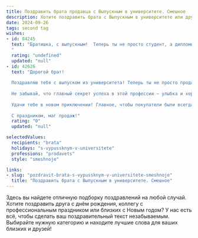```yaml
---
title: Поздравить брата продавца с Выпускным в университете. Смешное
description: Хотите поздравить брата с Выпускным в университете или другим праздником? Наш ИИ создаст незабываемое поздравление, а вы обязательно выделитесь среди других.  
date: 2024-09-26
tags: second tag
wishes:
- id: 84245
  text: "Братишка, с выпускным!  Теперь ты не просто студент, а дипломированный продавец – готовый обвести вокруг пальца любого, даже самого опытного покупателя!  Пусть твои продажи будут такими же головокружительными, как цены на твои будущие корпоративы!  Желаю тебе карьерного роста – до уровня \"короля торговли\"!  И главное – никогда не теряй оптимизма, даже если продажи вдруг упадут ниже плинтуса (хотя, в твоём случае, это вряд ли!).  Поздравляю!
  "
  rating: "undefined"
  updated: "null"
- id: 42626
  text: "Дорогой брат!
  
  Поздравляю тебя с выпуском из университета! Теперь ты не просто продавец, а настоящий маг своих товаров — превращай пустые полки в настоящий кладезь покупок! Желаю, чтобы клиенты звали тебя не иначе как «Гуру продаж», а на кассе всегда стояла добрая очередь! Пусть «85% скидки» будут только на твоем настроении, а «цены растут» — лишь на твои амбиции!
  
  Не забывай, что главный секрет успеха в этой профессии — улыбка и хороший факт о товаре. Так что, если что, сможешь выдавать «приколы» про лук, который помогает глаз не жалеть и картошку, которая долго хранится, но без «ААААА», как и твои шутки!
  
  Удачи тебе в новом приключении! Главное, чтобы покупатели были всегда на твоей стороне, а бонусы — в кармане!
  
  С праздником, маг продаж!"
  rating: "0"
  updated: "null"

selectedValues:
  recipients: "brata"
  holidays: "s-vypussknym-v-universitete"
  professions: "prodavets"
  style: "smeshnoje"

links:
- slug: "pozdravit-brata-s-vypussknym-v-universitete-smeshnoje"
  title: "Поздравить брата с Выпускным в университете. Смешное"
---
```


Здесь вы найдете отличную подборку поздравлений на любой случай. 
Хотите поздравить друга с днём рождения, коллегу с профессиональным праздником или близких с Новым годом? У нас есть всё, чтобы сделать ваш поздравительный текст незабываемым. Выбирайте нужную категорию и находите лучшие слова для ваших близких и друзей!
